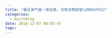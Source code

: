 ```yaml
---
title: "最近淘气值一直在跌，没啥消费欲望\U0001F632"
categories:
  - microblog
date: 2018-12-07 00:07:47
tags:
---
```


